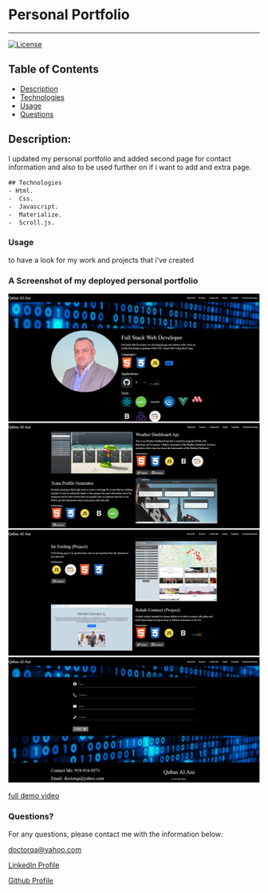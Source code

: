 # Personal Portfolio

---

[![License](https://img.shields.io/badge/License-MIT-yellow.svg)](https://opensource.org/licenses/MIT)

## Table of Contents

- [Description](#description)
- [Technologies](#Technologies)
- [Usage](#usage)
- [Questions](#questions)

## Description:

I updated my personal portfolio and added second page for contact information and also to be used further on if i want to add and extra page.

```
## Technologies
- Html.
-  Css.
-  Javascript.
-  Materialize.
-  Scroll.js.
```

### Usage

to have a look for my work and projects that i've created

### A Screenshot of my deployed personal portfolio

![ScreenShots](./Assets/images/screenshots/screenshot1q.png)
![ScreenShots](./Assets/images/screenshots/screenshot2q.png)
![ScreenShots](./Assets/images/screenshots/screenshot3q.png)
![ScreenShots](./Assets/images/screenshots/screenshot4q.png)

[full demo video](http://127.0.0.1:5500/index.html)

### Questions?

For any questions, please contact me with the information below:

doctorqa@yahoo.com

[LinkedIn Profile]( https://www.linkedin.com/in/qabas-al-ani-7b858863/ )

[Github Profile]( https://github.com/Qabas-al-ani )
